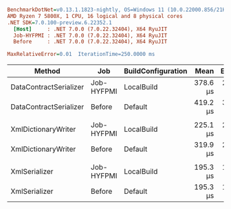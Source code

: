 ``` ini

BenchmarkDotNet=v0.13.1.1823-nightly, OS=Windows 11 (10.0.22000.856/21H2)
AMD Ryzen 7 5800X, 1 CPU, 16 logical and 8 physical cores
.NET SDK=7.0.100-preview.6.22352.1
  [Host]     : .NET 7.0.0 (7.0.22.32404), X64 RyuJIT
  Job-HYFPMI : .NET 7.0.0 (7.0.22.32404), X64 RyuJIT
  Before     : .NET 7.0.0 (7.0.22.32404), X64 RyuJIT

MaxRelativeError=0.01  IterationTime=250.0000 ms  

```
|                 Method |        Job | BuildConfiguration |     Mean |   Error |  StdDev |   Median | Ratio | RatioSD |
|----------------------- |----------- |------------------- |---------:|--------:|--------:|---------:|------:|--------:|
| DataContractSerializer | Job-HYFPMI |         LocalBuild | 378.6 μs | 2.34 μs | 1.96 μs | 378.5 μs |  0.90 |    0.01 |
| DataContractSerializer |     Before |            Default | 419.2 μs | 3.76 μs | 3.52 μs | 418.6 μs |  1.00 |    0.00 |
|                        |            |                    |          |         |         |          |       |         |
|    XmlDictionaryWriter | Job-HYFPMI |         LocalBuild | 225.1 μs | 2.04 μs | 1.81 μs | 225.0 μs |  0.70 |    0.01 |
|    XmlDictionaryWriter |     Before |            Default | 319.9 μs | 2.76 μs | 2.58 μs | 319.0 μs |  1.00 |    0.00 |
|                        |            |                    |          |         |         |          |       |         |
|          XmlSerializer | Job-HYFPMI |         LocalBuild | 195.3 μs | 1.92 μs | 1.89 μs | 195.1 μs |  0.98 |    0.03 |
|          XmlSerializer |     Before |            Default | 195.3 μs | 1.93 μs | 4.54 μs | 193.6 μs |  1.00 |    0.00 |
